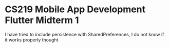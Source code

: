 # CS219 Mobile App Development Flutter Midterm 1

I have tried to include persistence with SharedPreferences, I do not know if it works properly thought